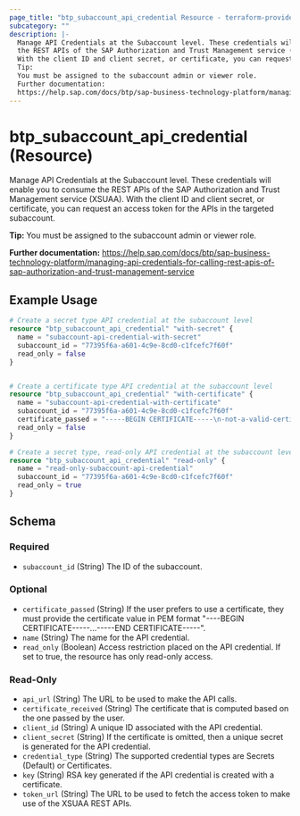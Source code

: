```yaml
---
page_title: "btp_subaccount_api_credential Resource - terraform-provider-btp"
subcategory: ""
description: |-
  Manage API Credentials at the Subaccount level. These credentials will enable you to consume
  the REST APIs of the SAP Authorization and Trust Management service (XSUAA).
  With the client ID and client secret, or certificate, you can request an access token for the APIs in the targeted subaccount.
  Tip:
  You must be assigned to the subaccount admin or viewer role.
  Further documentation:
  https://help.sap.com/docs/btp/sap-business-technology-platform/managing-api-credentials-for-calling-rest-apis-of-sap-authorization-and-trust-management-service
---
```


# btp_subaccount_api_credential (Resource)

Manage API Credentials at the Subaccount level. These credentials will enable you to consume
		the REST APIs of the SAP Authorization and Trust Management service (XSUAA).
		With the client ID and client secret, or certificate, you can request an access token for the APIs in the targeted subaccount.

__Tip:__
You must be assigned to the subaccount admin or viewer role.

__Further documentation:__
<https://help.sap.com/docs/btp/sap-business-technology-platform/managing-api-credentials-for-calling-rest-apis-of-sap-authorization-and-trust-management-service>

## Example Usage

```terraform
# Create a secret type API credential at the subaccount level
resource "btp_subaccount_api_credential" "with-secret" {
  name = "subaccount-api-credential-with-secret"
  subaccount_id = "77395f6a-a601-4c9e-8cd0-c1fcefc7f60f"
  read_only = false
}


# Create a certificate type API credential at the subaccount level
resource "btp_subaccount_api_credential" "with-certificate" {
  name = "subaccount-api-credential-with-certificate"
  subaccount_id = "77395f6a-a601-4c9e-8cd0-c1fcefc7f60f"
  certificate_passed = "-----BEGIN CERTIFICATE-----\n-not-a-valid-certificate-\n-----END CERTIFICATE----\n"
  read_only = false
}

# Create a secret type, read-only API credential at the subaccount level
resource "btp_subaccount_api_credential" "read-only" {
  name = "read-only-subaccount-api-credential"
  subaccount_id = "77395f6a-a601-4c9e-8cd0-c1fcefc7f60f"
  read_only = true
}
```

<!-- schema generated by tfplugindocs -->
## Schema

### Required

- `subaccount_id` (String) The ID of the subaccount.

### Optional

- `certificate_passed` (String) If the user prefers to use a certificate, they must provide the certificate value in PEM format "----BEGIN CERTIFICATE-----...-----END CERTIFICATE-----".
- `name` (String) The name for the API credential.
- `read_only` (Boolean) Access restriction placed on the API credential. If set to true, the resource has only read-only access.

### Read-Only

- `api_url` (String) The URL to be used to make the API calls.
- `certificate_received` (String) The certificate that is computed based on the one passed by the user.
- `client_id` (String) A unique ID associated with the API credential.
- `client_secret` (String) If the certificate is omitted, then a unique secret is generated for the API credential.
- `credential_type` (String) The supported credential types are Secrets (Default) or Certificates.
- `key` (String) RSA key generated if the API credential is created with a certificate.
- `token_url` (String) The URL to be used to fetch the access token to make use of the XSUAA REST APIs.



